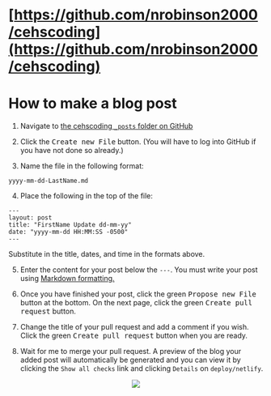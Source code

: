 # [https://github.com/nrobinson2000/cehscoding](https://github.com/nrobinson2000/cehscoding)

# How to make a blog post

1. Navigate to [the cehscoding `_posts` folder on GitHub](https://github.com/nrobinson2000/cehscoding)

2. Click the <kbd>Create new File</kbd> button.  (You will have to log into GitHub if you have not done so already.)

3. Name the file in the following format:

```
yyyy-mm-dd-LastName.md
```

4. Place the following in the top of the file:

```
---
layout: post
title: "FirstName Update dd-mm-yy"
date: "yyyy-mm-dd HH:MM:SS -0500"
---
```

Substitute in the title, dates, and time in the formats above.

5. Enter the content for your post below the `---`. You must write your post using [Markdown formatting.](https://daringfireball.net/projects/markdown/basics)

6. Once you have finished your post, click the green <kbd>Propose new File</kbd> button at the bottom.  On the next page, click the green <kbd>Create pull request</kbd> button.

7. Change the title of your pull request and add a comment if you wish.  Click the green <kbd>Create pull request</kbd> button when you are ready.

8. Wait for me to merge your pull request.  A preview of the blog your added post will automatically be generated and you can view it by clicking the `Show all checks` link and clicking `Details` on `deploy/netlify`.

<center><img src="https://github.com/nrobinson2000/cehscoding/raw/master/images/pullRequest.png"></center>
